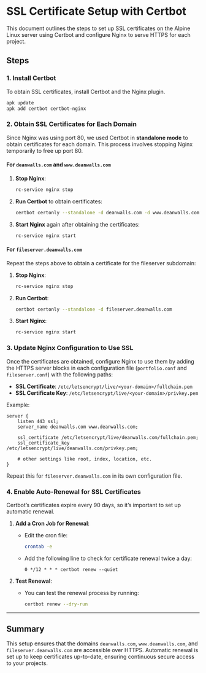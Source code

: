 
# SSL Certificate Setup with Certbot

This document outlines the steps to set up SSL certificates on the Alpine Linux server using Certbot and configure Nginx to serve HTTPS for each project.

## Steps

### 1. Install Certbot

To obtain SSL certificates, install Certbot and the Nginx plugin.

```sh
apk update
apk add certbot certbot-nginx
```

### 2. Obtain SSL Certificates for Each Domain

Since Nginx was using port 80, we used Certbot in **standalone mode** to obtain certificates for each domain. This process involves stopping Nginx temporarily to free up port 80.

#### For `deanwalls.com` and `www.deanwalls.com`

1. **Stop Nginx**:
   ```sh
   rc-service nginx stop
   ```

2. **Run Certbot** to obtain certificates:
   ```sh
   certbot certonly --standalone -d deanwalls.com -d www.deanwalls.com
   ```

3. **Start Nginx** again after obtaining the certificates:
   ```sh
   rc-service nginx start
   ```

#### For `fileserver.deanwalls.com`

Repeat the steps above to obtain a certificate for the fileserver subdomain:

1. **Stop Nginx**:
   ```sh
   rc-service nginx stop
   ```

2. **Run Certbot**:
   ```sh
   certbot certonly --standalone -d fileserver.deanwalls.com
   ```

3. **Start Nginx**:
   ```sh
   rc-service nginx start
   ```

### 3. Update Nginx Configuration to Use SSL

Once the certificates are obtained, configure Nginx to use them by adding the HTTPS server blocks in each configuration file (`portfolio.conf` and `fileserver.conf`) with the following paths:

- **SSL Certificate**: `/etc/letsencrypt/live/<your-domain>/fullchain.pem`
- **SSL Certificate Key**: `/etc/letsencrypt/live/<your-domain>/privkey.pem`

Example:

```nginx
server {
    listen 443 ssl;
    server_name deanwalls.com www.deanwalls.com;

    ssl_certificate /etc/letsencrypt/live/deanwalls.com/fullchain.pem;
    ssl_certificate_key /etc/letsencrypt/live/deanwalls.com/privkey.pem;

    # other settings like root, index, location, etc.
}
```

Repeat this for `fileserver.deanwalls.com` in its own configuration file.

### 4. Enable Auto-Renewal for SSL Certificates

Certbot’s certificates expire every 90 days, so it’s important to set up automatic renewal.

1. **Add a Cron Job for Renewal**:
   - Edit the cron file:
     ```sh
     crontab -e
     ```
   - Add the following line to check for certificate renewal twice a day:
     ```plaintext
     0 */12 * * * certbot renew --quiet
     ```

2. **Test Renewal**:
   - You can test the renewal process by running:
     ```sh
     certbot renew --dry-run
     ```

---

## Summary

This setup ensures that the domains `deanwalls.com`, `www.deanwalls.com`, and `fileserver.deanwalls.com` are accessible over HTTPS. Automatic renewal is set up to keep certificates up-to-date, ensuring continuous secure access to your projects.
